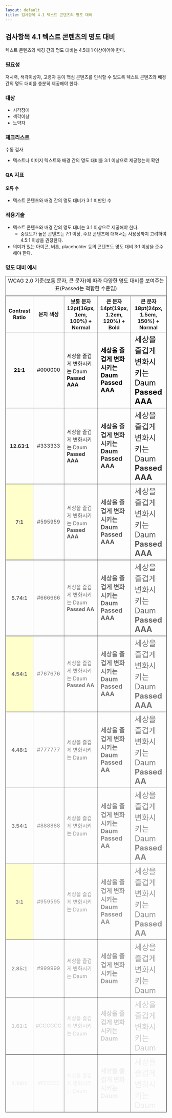 ```yaml
---
layout: default
title: 검사항목 4.1 텍스트 콘텐츠의 명도 대비
---
```


## 검사항목 4.1 텍스트 콘텐츠의 명도 대비
텍스트 콘텐츠와 배경 간의 명도 대비는 4.5대 1 이상이어야 한다.

### 필요성
저시력, 색각이상자, 고령자 등이 핵심 콘텐츠를 인식할 수 있도록 텍스트 콘텐츠와 배경간의 명도 대비를 충분히 제공해야 한다.

### 대상
* 시각장애
* 색각이상
* 노약자

### 체크리스트
수동 검사
* 텍스트나 이미지 텍스트와 배경 간의 명도 대비를 3:1 이상으로 제공했는지 확인


### QA 지표

#### 오류 수
* 텍스트 콘텐츠와 배경 간의 명도 대비가 3:1 미만인 수


### 적용기술
* 텍스트 콘텐츠와 배경 간의 명도 대비는 3:1 이상으로 제공해야 한다.
  * 중요도가 높은 콘텐츠는 7:1 이상, 주요 콘텐츠에 대해서는 사용성까지 고려하여 4.5:1 이상을 권장한다.
* 의미가 있는 아이콘, 버튼, placeholder 등의 콘텐츠도 명도 대비 3:1 이상을 준수해야 한다.

### 명도 대비 예시

<table border="1">
	<caption>
	WCAG 2.0 기준(보통 문자, 큰 문자)에 따라 다양한 명도 대비를 보여주는 표(Passed는 적합한 수준임)
	</caption>
	<tr>
		<th scope="col" abbr="FC">Contrast Ratio</th>
		<th scope="col" abbr="FC">문자 색상</th>
		<th scope="col">보통 문자 <br />
		12pt(16px, 1em, 100%) + Normal</th>
		<th scope="col">큰 문자 <br />
		14pt(19px, 1.2em, 120%) + Bold</th>
		<th scope="col">큰 문자 <br />
		18pt(24px, 1.5em, 150%) + Normal</th>
	</tr>
	<tr style="color:#000000">
		<th scope="row">21:1</th>
		<td scope="row" style="text-align:center">#000000</td>
		<td style="font-size:16px">세상을 즐겁게 변화시키는 Daum
		<br />
		<strong>Passed AAA</strong></td>
		<td style="font-weight:bold;font-size:19px">세상을 즐겁게 변화시키는 Daum
		<br />
		<strong>Passed AAA</strong></td>
		<td style="font-size:24px">세상을 즐겁게 변화시키는 Daum
		<br />
		<strong>Passed AAA</strong></td>
	</tr>
	<tr style="color:#333333">
		<th scope="row">12.63:1</th>
		<td scope="row" style="text-align:center">#333333</td>
		<td style="font-size:16px">세상을 즐겁게 변화시키는 Daum<br />
		<strong>Passed AAA</strong></td>
		<td style="font-weight:bold;font-size:19px">세상을 즐겁게 변화시키는 Daum<br />
		<strong>Passed AAA</strong></td>
		<td style="font-size:24px">세상을 즐겁게 변화시키는 Daum<br />
		<strong>Passed AAA</strong></td>
	</tr>
	<tr style="color:#595959">
		<th scope="row" style="background:#ffc">7:1</th>
		<td scope="row" style="text-align:center">#595959</td>
		<td style="font-size:16px">세상을 즐겁게 변화시키는 Daum<br />
		<strong>Passed AAA</strong></td>
		<td style="font-weight:bold;font-size:19px">세상을 즐겁게 변화시키는 Daum<br />
		<strong>Passed AAA</strong></td>
		<td style="font-size:24px">세상을 즐겁게 변화시키는 Daum<br />
		<strong>Passed AAA</strong></td>
	</tr>
	<tr style="color:#666666">
		<th scope="row">5.74:1</th>
		<td scope="row" style="text-align:center">#666666</td>
		<td style="font-size:16px">세상을 즐겁게 변화시키는 Daum<br />
		<strong>Passed AA</strong></td>
		<td style="font-weight:bold;font-size:19px">세상을 즐겁게 변화시키는 Daum<br />
		<strong>Passed AAA</strong></td>
		<td style="font-size:24px">세상을 즐겁게 변화시키는 Daum<br />
		<strong>Passed AAA</strong></td>
	</tr>
	<tr style="color:#767676">
		<th scope="row" style="background:#ffc">4.54:1</th>
		<td scope="row" style="text-align:center">#767676</td>
		<td style="font-size:16px">세상을 즐겁게 변화시키는 Daum<br />
		<strong>Passed AA</strong></td>
		<td style="font-weight:bold;font-size:19px">세상을 즐겁게 변화시키는 Daum<br />
		<strong>Passed AAA</strong></td>
		<td style="font-size:24px">세상을 즐겁게 변화시키는 Daum<br />
		<strong>Passed AAA</strong></td>
	</tr>
	<tr style="color:#777777">
		<th scope="row">4.48:1</th>
		<td scope="row" style="text-align:center">#777777</td>
		<td style="font-size:16px">세상을 즐겁게 변화시키는 Daum</td>
		<td style="font-weight:bold;font-size:19px">세상을 즐겁게 변화시키는 Daum<br />
		<strong>Passed AA</strong></td>
		<td style="font-size:24px">세상을 즐겁게 변화시키는 Daum<br />
		<strong>Passed AA</strong></td>
	</tr>
	<tr style="color:#888888">
		<th scope="row">3.54:1</th>
		<td scope="row" style="text-align:center">#888888</td>
		<td style="font-size:16px">세상을 즐겁게 변화시키는 Daum</td>
		<td style="font-weight:bold;font-size:19px">세상을 즐겁게 변화시키는 Daum<br />
		<strong>Passed AA</strong></td>
		<td style="font-size:24px">세상을 즐겁게 변화시키는 Daum<br />
		<strong>Passed AA</strong></td>
	</tr>
	<tr style="color:#959595">
		<th scope="row" style="background:#ffc">3:1</th>
		<td scope="row" style="text-align:center">#959595</td>
		<td style="font-size:16px">세상을 즐겁게 변화시키는 Daum</td>
		<td style="font-weight:bold;font-size:19px">세상을 즐겁게 변화시키는 Daum<br />
		<strong>Passed AA</strong></td>
		<td style="font-size:24px">세상을 즐겁게 변화시키는 Daum<br />
		<strong>Passed AA</strong></td>
	</tr>
	<tr style="color:#999999">
		<th scope="row">2.85:1</th>
		<td scope="row" style="text-align:center">#999999</td>
		<td style="font-size:16px">세상을 즐겁게 변화시키는 Daum</td>
		<td style="font-weight:bold;font-size:19px">세상을 즐겁게 변화시키는 Daum</td>
		<td style="font-size:24px">세상을 즐겁게 변화시키는 Daum</td>
	</tr>
	<tr style="color:#CCCCCC">
		<th scope="row">1.61:1</th>
		<td scope="row" style="text-align:center">#CCCCCC</td>
		<td style="font-size:16px">세상을 즐겁게 변화시키는 Daum</td>
		<td style="font-weight:bold;font-size:19px">세상을 즐겁게 변화시키는 Daum</td>
		<td style="font-size:24px">세상을 즐겁게 변화시키는 Daum</td>
	</tr>
	<tr style="color:#EEEEEE">
		<th scope="row">1.16:1</th>
		<td scope="row" style="text-align:center">#EEEEEE</td>
		<td style="font-size:16px">세상을 즐겁게 변화시키는 Daum</td>
		<td style="font-weight:bold;font-size:19px">세상을 즐겁게 변화시키는 Daum</td>
		<td style="font-size:24px">세상을 즐겁게 변화시키는 Daum</td>
	</tr>
</table>
